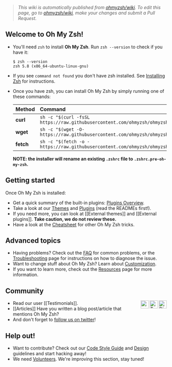 > _This wiki is automatically published from [ohmyzsh/wiki](https://github.com/ohmyzsh/wiki). To edit this page,_
> _go to [ohmyzsh/wiki](https://github.com/ohmyzsh/wiki), make your changes and submit a Pull Request._

## Welcome to Oh My Zsh!

- You'll need `zsh` to install **Oh My Zsh**. Run `zsh --version` to check if you have it:

  ```console
  $ zsh --version
  zsh 5.8 (x86_64-ubuntu-linux-gnu)
  ```

- If you see `command not found` you don't have zsh installed. See [Installing Zsh](https://github.com/ohmyzsh/wiki/blob/main/Installing-ZSH.md) for instructions.
- Once you have zsh, you can install Oh My Zsh by simply running one of these commands:

  | Method    | Command                                                                                           |
  |:----------|:--------------------------------------------------------------------------------------------------|
  | **curl**  | `sh -c "$(curl -fsSL https://raw.githubusercontent.com/ohmyzsh/ohmyzsh/master/tools/install.sh)"` |
  | **wget**  | `sh -c "$(wget -O- https://raw.githubusercontent.com/ohmyzsh/ohmyzsh/master/tools/install.sh)"`   |
  | **fetch** | `sh -c "$(fetch -o - https://raw.githubusercontent.com/ohmyzsh/ohmyzsh/master/tools/install.sh)"` |
  
  **NOTE: the installer will rename an existing `.zshrc` file to `.zshrc.pre-oh-my-zsh`.**

## Getting started

Once Oh My Zsh is installed:

- Get a quick summary of the built-in plugins: [Plugins Overview](https://github.com/ohmyzsh/wiki/blob/main/Plugins-Overview.md).
- Take a look at our [Themes](https://github.com/ohmyzsh/wiki/blob/main/Themes.md) and [Plugins](https://github.com/ohmyzsh/wiki/blob/main/Plugins.md) (read the READMEs first!).
- If you need more, you can look at [[External themes]] and [[External plugins]].
  **Take caution, we do not review these.**
- Have a look at the [Cheatsheet](https://github.com/ohmyzsh/wiki/blob/main/Cheatsheet.md) for other Oh My Zsh tricks.

## Advanced topics

- Having problems? Check out the [FAQ](https://github.com/ohmyzsh/wiki/blob/main/FAQ.md) for common problems, or the [Troubleshooting](https://github.com/ohmyzsh/wiki/blob/main/Troubleshooting.md) page for instructions on how to diagnose the issue.
- Want to change stuff about Oh My Zsh? Learn about [Customization](https://github.com/ohmyzsh/wiki/blob/main/Customization.md).
- If you want to learn more, check out the [Resources](https://github.com/ohmyzsh/wiki/blob/main/Resources.md) page for more information.

## Community

<a href="https://discord.gg/ohmyzsh">
    <img align="right" alt="Discord" width="25px"
         src="https://www.svgrepo.com/show/331368/discord-v2.svg"
    />
</a>

<a href="https://twitter.com/ohmyzsh">
    <img align="right" alt="Twitter" width="25px"
         src="https://user-images.githubusercontent.com/90007553/163023758-9bbfbaf8-5780-4ba2-9027-402968b36a28.png"
    />
</a>

<a href="https://github.com/ohmyzsh/ohmyzsh/discussions">
    <img align="right" width="25px"
         src="https://user-images.githubusercontent.com/90007553/163025814-f6784fbd-46eb-4f5f-8240-bd1da302d05d.png"
    />
</a>

- Read our user [[Testimonials]].
- [[Articles]] Have you written a blog post/article that mentions Oh My Zsh?
- And don't forget to [follow us on twitter](https://twitter.com/ohmyzsh)!

## Help out!

- Want to contribute? Check out our [Code Style Guide](https://github.com/ohmyzsh/wiki/blob/main/Code-Style-Guide.md) and [Design](https://github.com/ohmyzsh/wiki/blob/main/Design.md) guidelines and start hacking away!
- We need [Volunteers](https://github.com/ohmyzsh/wiki/blob/main/Volunteers.md). We're improving this section, stay tuned!
